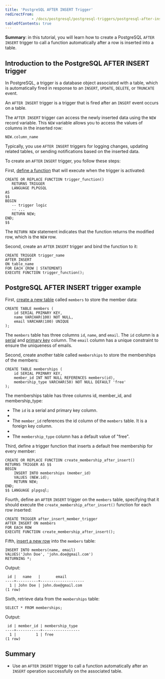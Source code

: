 ```yaml
---
title: 'PostgreSQL AFTER INSERT Trigger'
redirectFrom: 
            - /docs/postgresql/postgresql-triggers/postgresql-after-insert-trigger
tableOfContents: true
---
```



**Summary**: in this tutorial, you will learn how to create a PostgreSQL `AFTER INSERT` trigger to call a function automatically after a row is inserted into a table.

## Introduction to the PostgreSQL AFTER INSERT trigger

In PostgreSQL, a trigger is a database object associated with a table, which is automatically fired in response to an `INSERT`, `UPDATE`, `DELETE`, or `TRUNCATE` event.

An `AFTER INSERT` trigger is a trigger that is fired after an `INSERT` event occurs on a table.

The `AFTER INSERT` trigger can access the newly inserted data using the `NEW` record variable. This `NEW` variable allows you to access the values of columns in the inserted row:

```
NEW.column_name
```

Typically, you use `AFTER INSERT` triggers for logging changes, updating related tables, or sending notifications based on the inserted data.

To create an `AFTER` `INSERT` trigger, you follow these steps:

First, [define a function](/docs/postgresql/postgresql-plpgsql/postgresql-create-function) that will execute when the trigger is activated:

```
CREATE OR REPLACE FUNCTION trigger_function()
   RETURNS TRIGGER
   LANGUAGE PLPGSQL
AS
$$
BEGIN
   -- trigger logic
   -- ...
   RETURN NEW;
END;
$$
```

The `RETURN NEW` statement indicates that the function returns the modified row, which is the `NEW` row.

Second, create an `AFTER` `INSERT` trigger and bind the function to it:

```
CREATE TRIGGER trigger_name
AFTER INSERT
ON table_name
FOR EACH {ROW | STATEMENT}
EXECUTE FUNCTION trigger_function();
```

## PostgreSQL AFTER INSERT trigger example

First, [create a new table](/docs/postgresql/postgresql-create-table) called `members` to store the member data:

```
CREATE TABLE members (
    id SERIAL PRIMARY KEY,
    name VARCHAR(100) NOT NULL,
    email VARCHAR(100) UNIQUE
);
```

The `members` table has three columns `id`, `name`, and `email`. The `id` column is a [serial](/docs/postgresql/postgresql-serial/) and [primary key](https://www.postgresqltutorial.com/postgresql-tutorial/postgresql-primary-key) column. The `email` column has a unique constraint to ensure the uniqueness of emails.

Second, create another table called `memberships` to store the memberships of the members:

```
CREATE TABLE memberships (
    id SERIAL PRIMARY KEY,
    member_id INT NOT NULL REFERENCES members(id),
    membership_type VARCHAR(50) NOT NULL DEFAULT 'free'
);
```

The memberships table has three columns id, member_id, and membership_type:

- The `id` is a serial and primary key column.
-
- The `member_id` references the id column of the `members` table. It is a foreign key column.
-
- The `membership_type` column has a default value of "free".

Third, define a trigger function that inserts a default free membership for every member:

```
CREATE OR REPLACE FUNCTION create_membership_after_insert()
RETURNS TRIGGER AS $$
BEGIN
    INSERT INTO memberships (member_id)
    VALUES (NEW.id);
    RETURN NEW;
END;
$$ LANGUAGE plpgsql;
```

Fourth, define an `AFTER` `INSERT` trigger on the `members` table, specifying that it should execute the `create_membership_after_insert()` function for each row inserted:

```
CREATE TRIGGER after_insert_member_trigger
AFTER INSERT ON members
FOR EACH ROW
EXECUTE FUNCTION create_membership_after_insert();
```

Fifth, [insert a new row](/docs/postgresql/postgresql-insert) into the `members` table:

```
INSERT INTO members(name, email)
VALUES('John Doe', 'john.doe@gmail.com')
RETURNING *;
```

Output:

```
 id |   name   |       email
----+----------+--------------------
  1 | John Doe | john.doe@gmail.com
(1 row)
```

Sixth, retrieve data from the `memberships` table:

```
SELECT * FROM memberships;
```

Output:

```
 id | member_id | membership_type
----+-----------+-----------------
  1 |         1 | free
(1 row)
```

## Summary

- Use an `AFTER` `INSERT` trigger to call a function automatically after an `INSERT` operation successfully on the associated table.
